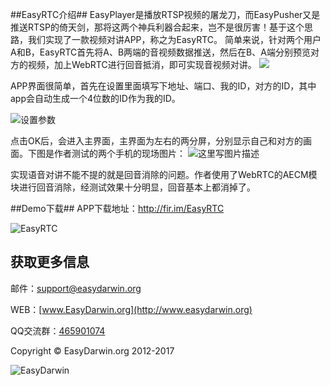 ##EasyRTC介绍##
EasyPlayer是播放RTSP视频的屠龙刀，而EasyPusher又是推送RTSP的倚天剑，那将这两个神兵利器合起来，岂不是很厉害！基于这个思路，我们实现了一款视频对讲APP，称之为EasyRTC。
简单来说，针对两个用户A和B，EasyRTC首先将A、B两端的音视频数据推送，然后在B、A端分别预览对方的视频，加上WebRTC进行回音抵消，即可实现音视频对讲。
![](http://www.easydarwin.org/github/images/easyrtc/1.png)

APP界面很简单，首先在设置里面填写下地址、端口、我的ID，对方的ID，其中app会自动生成一个4位数的ID作为我的ID。

![设置参数](http://img.blog.csdn.net/20170419202633197?watermark/2/text/aHR0cDovL2Jsb2cuY3Nkbi5uZXQvanl0MDU1MQ==/font/5a6L5L2T/fontsize/400/fill/I0JBQkFCMA==/dissolve/70/gravity/SouthEast)

点击OK后，会进入主界面，主界面为左右的两分屏，分别显示自己和对方的画面。下图是作者测试的两个手机的现场图片：
![这里写图片描述](http://img.blog.csdn.net/20170419215707899?watermark/2/text/aHR0cDovL2Jsb2cuY3Nkbi5uZXQvanl0MDU1MQ==/font/5a6L5L2T/fontsize/400/fill/I0JBQkFCMA==/dissolve/70/gravity/SouthEast)

实现语音对讲不能不提的就是回音消除的问题。作者使用了WebRTC的AECM模块进行回音消除，经测试效果十分明显，回音基本上都消掉了。

##Demo下载##
APP下载地址：http://fir.im/EasyRTC

![EasyRTC](http://www.easydarwin.org/github/images/easyrtc/EasyRTC_Android.png)

## 获取更多信息 ##

邮件：[support@easydarwin.org](mailto:support@easydarwin.org) 

WEB：[www.EasyDarwin.org](http://www.easydarwin.org)

QQ交流群：[465901074](http://jq.qq.com/?_wv=1027&k=2G045mo "EasyPusher & EasyRTSPClient")

Copyright &copy; EasyDarwin.org 2012-2017

![EasyDarwin](http://www.easydarwin.org/skin/easydarwin/images/wx_qrcode.jpg)